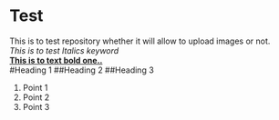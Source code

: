 # Test
This is to test repository whether it will allow to upload images or not.  
*This is to test Italics keyword*  
[**This is to text bold one..**](https://www.coursera.org/)  
#Heading 1
##Heading 2
##Heading 3
1. Point 1
3. Point 2
2. Point 3
